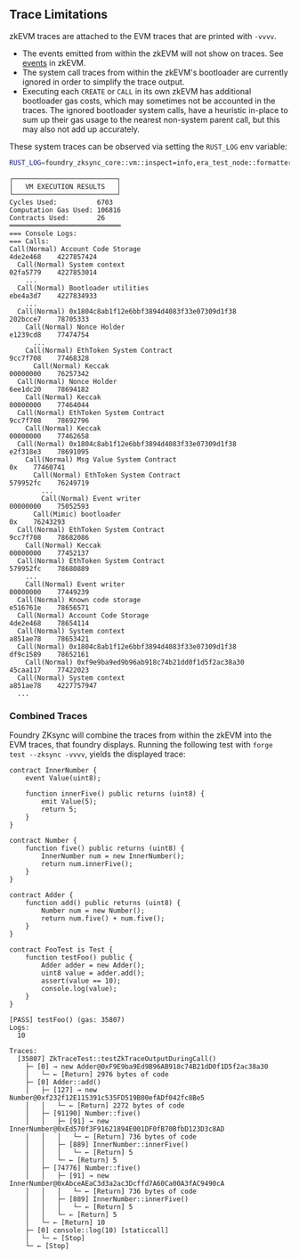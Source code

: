 ## Trace Limitations

zkEVM traces are attached to the EVM traces that are printed with `-vvvv`.


* The events emitted from within the zkEVM will not show on traces. See [events](../zksync-specifics/limitations/events.md) in zkEVM.
* The system call traces from within the zkEVM's bootloader are currently ignored in order to simplify the trace output.
* Executing each `CREATE` or `CALL` in its own zkEVM has additional bootloader gas costs, which may sometimes not be accounted in the traces. The ignored bootloader system calls, have a heuristic in-place to sum up their gas usage to the nearest non-system parent call, but this may also not add up accurately.


These system traces can be observed via setting the `RUST_LOG` env variable:
```bash
RUST_LOG=foundry_zksync_core::vm::inspect=info,era_test_node::formatter=info forge test --zksync
```

```ignore
┌──────────────────────────┐
│   VM EXECUTION RESULTS   │
└──────────────────────────┘
Cycles Used:          6703
Computation Gas Used: 106816
Contracts Used:       26
════════════════════════════
=== Console Logs: 
=== Calls: 
Call(Normal) Account Code Storage                                         4de2e468    4227857424
  Call(Normal) System context                                               02fa5779    4227853014
    ...
  Call(Normal) Bootloader utilities                                         ebe4a3d7    4227834933
    ...
  Call(Normal) 0x1804c8ab1f12e6bbf3894d4083f33e07309d1f38                   202bcce7    78705333
    Call(Normal) Nonce Holder                                                 e1239cd8    77474754
      ...
    Call(Normal) EthToken System Contract                                     9cc7f708    77468328
      Call(Normal) Keccak                                               00000000    76257342
  Call(Normal) Nonce Holder                                                 6ee1dc20    78694182
    Call(Normal) Keccak                                               00000000    77464044
  Call(Normal) EthToken System Contract                                     9cc7f708    78692796
    Call(Normal) Keccak                                               00000000    77462658
  Call(Normal) 0x1804c8ab1f12e6bbf3894d4083f33e07309d1f38                   e2f318e3    78691095
    Call(Normal) Msg Value System Contract                            0x    77460741
      Call(Normal) EthToken System Contract                                     579952fc    76249719
        ...
        Call(Normal) Event writer                                                 00000000    75052593
      Call(Mimic) bootloader                                           0x    76243293
  Call(Normal) EthToken System Contract                                     9cc7f708    78682086
    Call(Normal) Keccak                                               00000000    77452137
  Call(Normal) EthToken System Contract                                     579952fc    78680889
    ...
    Call(Normal) Event writer                                                 00000000    77449239
  Call(Normal) Known code storage                                           e516761e    78656571
  Call(Normal) Account Code Storage                                         4de2e468    78654114
  Call(Normal) System context                                               a851ae78    78653421
  Call(Normal) 0x1804c8ab1f12e6bbf3894d4083f33e07309d1f38                   df9c1589    78652161
    Call(Normal) 0xf9e9ba9ed9b96ab918c74b21dd0f1d5f2ac38a30                   45caa117    77422023
  Call(Normal) System context                                               a851ae78    4227757947
  ...
```


### Combined Traces
Foundry ZKsync will combine the traces from within the zkEVM into the EVM traces, that foundry displays. Running the following test with `forge test --zksync -vvvv`, yields the displayed trace:

```solidity
contract InnerNumber {
    event Value(uint8);

    function innerFive() public returns (uint8) {
        emit Value(5);
        return 5;
    }
}

contract Number {
    function five() public returns (uint8) {
        InnerNumber num = new InnerNumber();
        return num.innerFive();
    }
}

contract Adder {
    function add() public returns (uint8) {
        Number num = new Number();
        return num.five() + num.five();
    }
}

contract FooTest is Test {
    function testFoo() public {
        Adder adder = new Adder();
        uint8 value = adder.add();
        assert(value == 10);
        console.log(value);
    }
}
```

```ignore
[PASS] testFoo() (gas: 35807)
Logs:
  10

Traces:
  [35807] ZkTraceTest::testZkTraceOutputDuringCall()
    ├─ [0] → new Adder@0xF9E9ba9Ed9B96AB918c74B21dD0f1D5f2ac38a30
    │   └─ ← [Return] 2976 bytes of code
    ├─ [0] Adder::add()
    │   ├─ [127] → new Number@0xf232f12E115391c535FD519B00efADf042fc8Be5
    │   │   └─ ← [Return] 2272 bytes of code
    │   ├─ [91190] Number::five()
    │   │   ├─ [91] → new InnerNumber@0xEd570f3F91621894E001DF0fB70BfbD123D3c8AD
    │   │   │   └─ ← [Return] 736 bytes of code
    │   │   ├─ [889] InnerNumber::innerFive()
    │   │   │   └─ ← [Return] 5
    │   │   └─ ← [Return] 5
    │   ├─ [74776] Number::five()
    │   │   ├─ [91] → new InnerNumber@0xAbceAEaC3d3a2ac3Dcffd7A60Ca00A3fAC9490cA
    │   │   │   └─ ← [Return] 736 bytes of code
    │   │   ├─ [889] InnerNumber::innerFive()
    │   │   │   └─ ← [Return] 5
    │   │   └─ ← [Return] 5
    │   └─ ← [Return] 10
    ├─ [0] console::log(10) [staticcall]
    │   └─ ← [Stop] 
    └─ ← [Stop] 
```